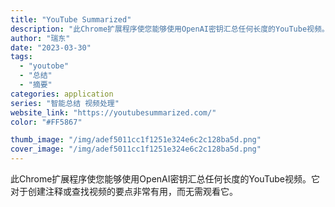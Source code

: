```yaml
---
title: "YouTube Summarized"
description: "此Chrome扩展程序使您能够使用OpenAI密钥汇总任何长度的YouTube视频。它对于创建注释或查找视频的要点非常有"
author: "瑞东"
date: "2023-03-30"
tags:
  - "youtobe"
  - "总结"
  - "摘要"
categories: application
series: "智能总结 视频处理"
website_link: "https://youtubesummarized.com/"
color: "#FF5867"

thumb_image: "/img/adef5011cc1f1251e324e6c2c128ba5d.png"
cover_image: "/img/adef5011cc1f1251e324e6c2c128ba5d.png"
---
```


此Chrome扩展程序使您能够使用OpenAI密钥汇总任何长度的YouTube视频。它对于创建注释或查找视频的要点非常有用，而无需观看它。